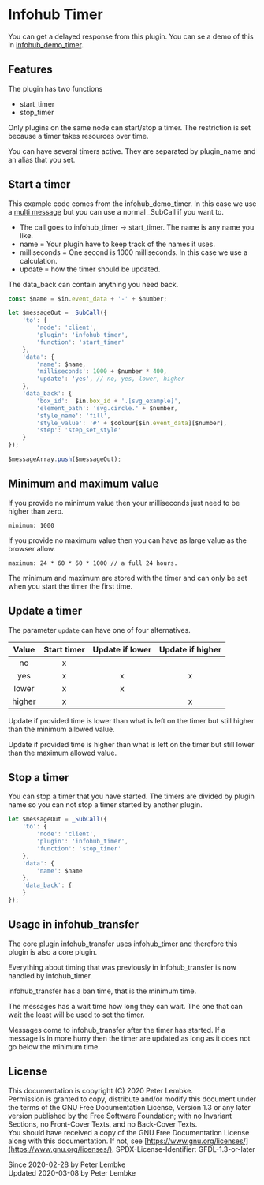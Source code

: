 # Infohub Timer
You can get a delayed response from this plugin. You can se a demo of this in [infohub_demo_timer](plugin,infohub_demo_timer).  

## Features
The plugin has two functions

* start_timer
* stop_timer

Only plugins on the same node can start/stop a timer. The restriction is set because a timer takes resources over time.

You can have several timers active. They are separated by plugin_name and an alias that you set.

## Start a timer
This example code comes from the infohub_demo_timer. In this case we use a [multi message](plugin,infohub_base) but you can use a normal _SubCall if you want to.

* The call goes to infohub_timer -> start_timer. The name is any name you like. 
* name = Your plugin have to keep track of the names it uses.
* milliseconds = One second is 1000 milliseconds. In this case we use a calculation.
* update = how the timer should be updated.

The data_back can contain anything you need back. 

```javascript
const $name = $in.event_data + '-' + $number;

let $messageOut = _SubCall({
    'to': {
        'node': 'client',
        'plugin': 'infohub_timer',
        'function': 'start_timer'
    },
    'data': {
        'name': $name,
        'milliseconds': 1000 + $number * 400,
        'update': 'yes', // no, yes, lower, higher
    },
    'data_back': {
        'box_id':  $in.box_id + '.[svg_example]',
        'element_path': 'svg.circle.' + $number,
        'style_name': 'fill',
        'style_value': '#' + $colour[$in.event_data][$number],
        'step': 'step_set_style'
    }
});

$messageArray.push($messageOut);
```

## Minimum and maximum value
If you provide no minimum value then your milliseconds just need to be higher than zero.

    minimum: 1000 

If you provide no maximum value then you can have as large value as the browser allow.

    maximum: 24 * 60 * 60 * 1000 // a full 24 hours.

The minimum and maximum are stored with the timer and can only be set when you start the timer the first time. 

## Update a timer
The parameter `update` can have one of four alternatives.

|Value |Start timer|Update if lower|Update if higher|
|:----:|:---------:|:-------------:|:--------------:|
|no    |x          |               |                |
|yes   |x          |x              |x               |
|lower |x          |x              |                |
|higher|x          |               |x               |

Update if provided time is lower than what is left on the timer but still higher than the minimum allowed value.

Update if provided time is higher than what is left on the timer but still lower than the maximum allowed value.

## Stop a timer
You can stop a timer that you have started. The timers are divided by plugin name so you can not stop a timer started by another plugin.

```javascript
let $messageOut = _SubCall({
    'to': {
        'node': 'client',
        'plugin': 'infohub_timer',
        'function': 'stop_timer'
    },
    'data': {
        'name': $name
    },
    'data_back': {
    }
});
```

## Usage in infohub_transfer
The core plugin infohub_transfer uses infohub_timer and therefore this plugin is also a core plugin.

Everything about timing that was previously in infohub_transfer is now handled by infohub_timer.

infohub_transfer has a ban time, that is the minimum time.

The messages has a wait time how long they can wait. The one that can wait the least will be used to set the timer.

Messages come to infohub_transfer after the timer has started. If a message is in more hurry then the timer are updated as long as it does not go below the minimum time.

## License
This documentation is copyright (C) 2020 Peter Lembke.  
Permission is granted to copy, distribute and/or modify this document under the terms of the GNU Free Documentation License, Version 1.3 or any later version published by the Free Software Foundation; with no Invariant Sections, no Front-Cover Texts, and no Back-Cover Texts.  
You should have received a copy of the GNU Free Documentation License along with this documentation. If not, see [https://www.gnu.org/licenses/](https://www.gnu.org/licenses/).  SPDX-License-Identifier: GFDL-1.3-or-later  

Since 2020-02-28 by Peter Lembke  
Updated 2020-03-08 by Peter Lembke  
